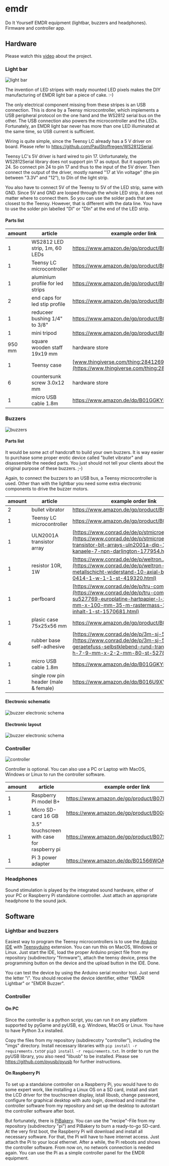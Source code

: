 # emdr

Do It Yourself EMDR equipment (lightbar, buzzers and headphones). Firmware and controller app. 

## Hardware

Please watch this [video](https://youtu.be/0NRr-7e_mLk) about the project.

### Light bar

![light bar](artwork/lightbar.jpg)

The invention of LED stripes with ready mounted LED pixels makes the DIY manufacturing of EMDR light bar a piece of cake. :-)

The only electrical component missing from these stripes is an USB connection. This is done by a Teensy microcontroller,
which implements a USB peripheral protocol on the one hand and the WS2812 serial bus on the other. The USB connection
also powers the microcontroller and the LEDs. Fortunately, an EMDR light bar never has more than one LED illuminated
at the same time, so USB current is sufficient.

Wiring is quite simple, since the Teensy LC already has a 5 V driver on board. 
Please refer to https://github.com/PaulStoffregen/WS2812Serial.

Teensy LC's 5V driver is hard wired to pin 17. Unfortunately, the WS2812Serial library does not support pin 17 as output.
But it supports pin 24. So connect pin 24 to pin 17 and thus to the input of the 5V driver.
Then connect the output of the driver, mostly named "17 at Vin voltage" (the pin between "3.3V" and "12"),
to DIn of the light strip.

You also have to connect 5V of the Teensy to 5V of the LED strip, same with GND. Since 5V and GND are looped through the
whole LED strip, it does not matter where to connect them. So you can use the solder pads that are closest to the Teensy.
However, that is different with the data line. You have to use the solder pin labelled "DI" or "DIn" at the end of the
LED strip.

#### Parts list

amount|article|example order link
---|----|----
1|WS2812 LED strip, 1m, 60 LEDs|https://www.amazon.de/gp/product/B01CDTED80
1|Teensy LC microcontroller|https://www.amazon.de/gp/product/B07CXMMP1T
1|aluminium profile for led strips|https://www.amazon.de/gp/product/B06XFT5X4T
2|end caps for led stip profile|https://www.amazon.de/gp/product/B06XGDJPG8
1|reduceer bushing 1/4" to 3/8"|https://www.amazon.de/gp/product/B01MT77RHN
1|mini tripod|https://www.amazon.de/gp/product/B001IXSIE8
950 mm|square wooden staff 19x19 mm|hardware store
1|Teensy case|[www.thingiverse.com/thing:2841269](https://www.thingiverse.com/thing:2841269)
6|countersunk screw 3.0x12 mm|hardware store
1|micro USB cable 1.8m|https://www.amazon.de/dp/B01GGKYE4U

### Buzzers

![buzzers](artwork/buzzers.jpg)


#### Parts list

It would be some act of handcraft to build your own buzzers. It is way easier to purchase some proper erotic device 
called "bullet vibrator" and disassemble the needed parts. 
You just should not tell your clients about the original purpose of these buzzers. ;-)

Again, to connect the buzzers to an USB bus, a Teensy microcontroller is used. Other than with the lightbar you need some
extra electronic components to drive the buzzer motors.

amount|article|example order link
---|----|----
2|bullet vibrator|https://www.amazon.de/gp/product/B000W735GC
1|Teensy LC microcontroller|https://www.amazon.de/gp/product/B07CXMMP1T
1|ULN2001A transistor array|[https://www.conrad.de/de/p/stmicroelectronics...](https://www.conrad.de/de/p/stmicroelectronics-transistor-bjt-arrays-uln2001a-dip-16-anzahl-kanaele-7-npn-darlington-177954.html)
1|resistor 10R, 1W|[https://www.conrad.de/de/p/weltron...](https://www.conrad.de/de/p/weltron-mfr1145-metallschicht-widerstand-10-axial-bedrahtet-0414-1-w-1-1-st-419320.html)
1|perfboard|[https://www.conrad.de/de/p/tru-components...](https://www.conrad.de/de/p/tru-components-su527769-europlatine-hartpapier-l-x-b-160-mm-x-100-mm-35-m-rastermass-2-54-mm-inhalt-1-st-1570681.html)
1|plasic case 75x25x56 mm|https://www.amazon.de/gp/product/B003WGT3N4
4|rubber base self-adhesive|[https://www.conrad.de/de/p/3m-sj-5302...](https://www.conrad.de/de/p/3m-sj-5302-mpcb-geraetefuss-selbstklebend-rund-transparent-x-h-7-9-mm-x-2-2-mm-80-st-527826.html)
1|micro USB cable 1.8m|https://www.amazon.de/dp/B01GGKYE4U
1|single row pin header (male & female)|https://www.amazon.de/dp/B016U9XYBG


#### Electronic schematic
![buzzer electronic schema](artwork/buzzer_sch.png)

#### Electronic layout
![buzzer electronic schema](artwork/buzzer_pcb.png)


### Controller

![controller](artwork/controller.jpg)

Controller is optional. You can also use a PC or Laptop with MacOS, Windows or Linux to run the controller software.

amount|article|example order link
---|----|----
1|Raspberry Pi model B+|https://www.amazon.de/gp/product/B07BDR5PDW
1|Micro SD-card 16 GB|https://www.amazon.de/gp/product/B008RDCCR6
1|3.5" touchscreen with case for raspberry pi|https://www.amazon.de/gp/product/B07S8CKW58
1|Pi 3 power adapter|https://www.amazon.de/dp/B01566WOAG

### Headphones

Sound stimulation is played by the integrated sound hardware, either of your PC or Raspberry Pi standalone controller.
Just attach an appropriate headphone to the sound jack.

## Software

### Lightbar and buzzers

Easiest way to program the Teensy microcontrollers is to use the [Arduino IDE](https://www.arduino.cc/en/Main/Software) with
[Teensyduino](https://www.pjrc.com/teensy/td_download.html) extension. You can run this on MacOS, Windows or Linux.
Just start the IDE, load the proper Arduino project file from my repository (subdirectory "firmware"), 
attach the teensy device, press the programming button on the device and the upload button in the IDE. Done.

You can test the device by using the Arduino serial monitor tool. Just send the letter "i". You should receive the
device identifier, either "EMDR Lightbar" or "EMDR Buzzer".

### Controller

#### On PC

Since the controller is a python script, you can run it on any platform supported by pyGame and pyUSB, e.g. Windows,
MacOS or Linux. You have to have Python 3.x installed.

Copy the files from my repository (subdirecotry "controller"), including the "imgs" directory.
Install necessary libraries with `pip install -r requirements.txt`or `pip3 install -r requirements.txt`.
In order to run the pyUSB library, you also need "libusb" to be installed. Please
see https://github.com/pyusb/pyusb for further instructions.

#### On Raspberry Pi

To set up a standalone controller on a Raspberry Pi, you would have to do some expert work, like installing a
Linux OS on a SD card, install and start the LCD driver for the touchscreen display, istall libusb,
change password, configure for graphical desktop with auto login, download and install the controller software
from my repository and set up the desktop to autostart the controller software after boot.

But fortunately, there is [PiBakery](https://www.pibakery.org/). You can use the "recipe"-File from my repository
(subdirectory "pi") and PiBakery to burn a ready-to-go SD-card. At the very first boot, the Raspberry Pi will download
and install all necessary software. For that, the Pi will have to have internet access. Just attach the Pi to your
local ethernet. After a while, the Pi reboots and shows the controller software. From now on, no network connection
is needed again. You can use the Pi as a simple controller panel for the EMDR equipment. 

